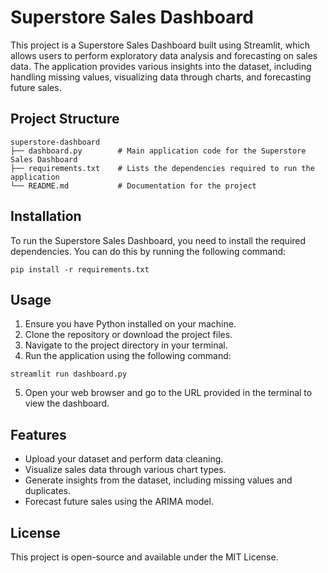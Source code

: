# Superstore Sales Dashboard

This project is a Superstore Sales Dashboard built using Streamlit, which allows users to perform exploratory data analysis and forecasting on sales data. The application provides various insights into the dataset, including handling missing values, visualizing data through charts, and forecasting future sales.

## Project Structure

```
superstore-dashboard
├── dashboard.py        # Main application code for the Superstore Sales Dashboard
├── requirements.txt    # Lists the dependencies required to run the application
└── README.md           # Documentation for the project
```

## Installation

To run the Superstore Sales Dashboard, you need to install the required dependencies. You can do this by running the following command:

```
pip install -r requirements.txt
```

## Usage

1. Ensure you have Python installed on your machine.
2. Clone the repository or download the project files.
3. Navigate to the project directory in your terminal.
4. Run the application using the following command:

```
streamlit run dashboard.py
```

5. Open your web browser and go to the URL provided in the terminal to view the dashboard.

## Features

- Upload your dataset and perform data cleaning.
- Visualize sales data through various chart types.
- Generate insights from the dataset, including missing values and duplicates.
- Forecast future sales using the ARIMA model.

## License

This project is open-source and available under the MIT License.